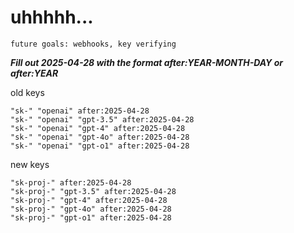 # uhhhhh...

`future goals: webhooks, key verifying`



***Fill out 2025-04-28 with the format after:YEAR-MONTH-DAY or after:YEAR***

old keys
```
"sk-" "openai" after:2025-04-28
"sk-" "openai" "gpt-3.5" after:2025-04-28
"sk-" "openai" "gpt-4" after:2025-04-28
"sk-" "openai" "gpt-4o" after:2025-04-28
"sk-" "openai" "gpt-o1" after:2025-04-28
```

new keys
```
"sk-proj-" after:2025-04-28
"sk-proj-" "gpt-3.5" after:2025-04-28
"sk-proj-" "gpt-4" after:2025-04-28
"sk-proj-" "gpt-4o" after:2025-04-28
"sk-proj-" "gpt-o1" after:2025-04-28
```
